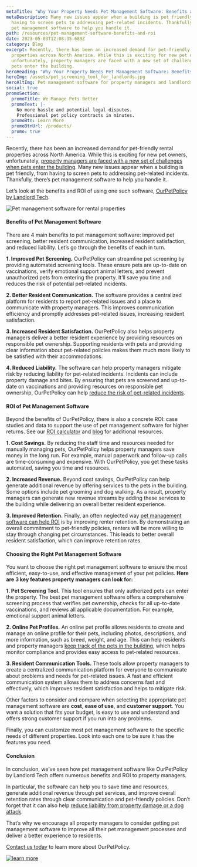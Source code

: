 ```yaml
---
metaTitle: "Why Your Property Needs Pet Management Software: Benefits and ROI"
metaDescription: Many new issues appear when a building is pet friendly, from
  having to screen pets to addressing pet-related incidents. Thankfully, there’s
  pet management software to help you handle it.
path: /resources/pet-management-software-benefits-and-roi
date: 2023-05-03T12:08:35.689Z
category: Blog
excerpt: Recently, there has been an increased demand for pet-friendly rental
  properties across North America. While this is exciting for new pet owners,
  unfortunately, property managers are faced with a new set of challenges when
  pets enter the building.
heroHeading: "Why Your Property Needs Pet Management Software: Benefits and ROI"
heroImg: /assets/pet_screening_tool_for_landlords.jpg
heroAltImg: Pet management software for property managers and landlords
social: true
promoSection:
  promoTitle: We Manage Pets Better
  promoText: |-
    No more hassle and potential legal disputes. 
    Professional pet policy contracts in minutes.
  promoBtn: Learn More
  promoBtnUrl: /products/
  promo: true
---
```

Recently, there has been an increased demand for pet-friendly rental properties across North America. While this is exciting for new pet owners, unfortunately, [property managers are faced with a new set of challenges when pets enter the building](https://landlordtech.com/resources/the-landlords-guide-to-tenants-with-pets). Many new issues appear when a building is pet friendly, from having to screen pets to addressing pet-related incidents. Thankfully, there’s pet management software to help you handle it.

Let’s look at the benefits and ROI of using one such software, [OurPetPolicy by Landlord Tech](https://landlordtech.com/products).

![Pet management software for rental properties](/assets/pet_management_software_for_properties.png)

#### Benefits of Pet Management Software

There are 4 main benefits to pet management software: improved pet screening, better resident communication, increased resident satisfaction, and reduced liability. Let’s go through the benefits of each in turn.

**1. Improved Pet Screening.** OurPetPolicy can streamline pet screening by providing automated screening tools. These ensure pets are up-to-date on vaccinations, verify emotional support animal letters, and prevent unauthorized pets from entering the property. It’ll save you time and reduces the risk of potential pet-related incidents. 

**2. Better Resident Communication.** The software provides a centralized platform for residents to report pet-related issues and a place to communicate with property managers. This improves communication efficiency and promptly addresses pet-related issues, increasing resident satisfaction. 

**3. Increased Resident Satisfaction.** OurPetPolicy also helps property managers deliver a better resident experience by providing resources on responsible pet ownership. Supporting residents with pets and providing clear information about pet-related policies makes them much more likely to be satisfied with their accommodations. 

**4. Reduced Liability.** The software can help property managers mitigate risk by reducing liability for pet-related incidents. Incidents can include property damage and bites. By ensuring that pets are screened and up-to-date on vaccinations and providing resources on responsible pet ownership, OurPetPolicy can help [reduce the risk of pet-related incidents](https://landlordtech.com/resources/protecting-your-rental-property-from-pet-damage). 



#### ROI of Pet Management Software

Beyond the benefits of OurPetPolicy, there is also a concrete ROI: case studies and data to support the use of pet management software for higher returns. See our [ROI calculator](https://landlordtech.com/calculator-no-pets-allowed/) and [blog](https://landlordtech.com/resources/) for additional resources.

**1. Cost Savings.** By reducing the staff time and resources needed for manually managing pets, OurPetPolicy helps property managers save money in the long run. For example, manual paperwork and follow-up calls are time-consuming and expensive. With OurPetPolicy, you get these tasks automated, saving you time and resources.  

**2. Increased Revenue.** Beyond cost savings, OurPetPolicy can help generate additional revenue by offering services to the pets in the building. Some options include pet grooming and dog walking. As a result, property managers can generate new revenue streams by adding these services to the building while delivering an overall better resident experience. 

**3. Improved Retention.** Finally, an often neglected way [pet management software can help ROI](https://landlordtech.com/resources/pet-management-platforms-are-worth-the-investment-here-is-why) is by improving renter retention. By demonstrating an overall commitment to pet-friendly policies, renters will be more willing to stay through changing pet circumstances. This leads to better overall resident satisfaction, which can improve retention rates.   



#### Choosing the Right Pet Management Software

You want to choose the right pet management software to ensure the most efficient, easy-to-use, and effective management of your pet policies. **Here are 3 key features property managers can look for:**

**1. Pet Screening Tool.** This tool ensures that only authorized pets can enter the property. The best pet management software offers a comprehensive screening process that verifies pet ownership, checks for all up-to-date vaccinations, and reviews all applicable documentation. For example, emotional support animal letters. 

**2. Online Pet Profiles.** An online pet profile allows residents to create and manage an online profile for their pets, including photos, descriptions, and more information, such as breed, weight, and age. This can help residents and property managers [keep track of the pets in the building](https://landlordtech.com/resources/new-pet-mapping-tool-feature-added-to-pet-management-platform-ourpetpolicy), which helps monitor compliance and provides easy access to pet-related resources. 

**3. Resident Communication Tools.** These tools allow property managers to create a centralized communication platform for everyone to communicate about problems and needs for pet-related issues. A fast and efficient communication system allows them to address concerns fast and effectively, which improves resident satisfaction and helps to mitigate risk. 

Other factors to consider and compare when selecting the appropriate pet management software are **cost**, **ease of use**, and **customer support**. You want a solution that fits your budget, is easy to use and understand and offers strong customer support if you run into any problems.

Finally, you can customize most pet management software to the specific needs of different properties. Look into each one to be sure it has the features you need.  

#### Conclusion

In conclusion, we’ve seen how pet management software like OurPetPolicy by Landlord Tech offers numerous benefits and ROI to property managers. 

In particular, the software can help you to save time and resources, generate additional revenue through pet services, and improve overall retention rates through clear communication and pet-friendly policies. Don’t forget that it can also help [reduce liability from property damage or a dog attack](https://landlordtech.com/resources/pet-management-platforms-are-worth-the-investment-here-is-why). 

That’s why we encourage all property managers to consider getting pet management software to improve all their pet management processes and deliver a better experience to residents. 

[Contact us today](https://landlordtech.com/contact/) to learn more about OurPetPolicy. 


[![learn more](/assets/pet_management_tools_for_property_managers.png "learn more")](https://landlordtech.com/products)